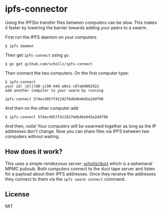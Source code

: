 # ipfs-connector

Using the IPFSto transfer files between computers can be slow. This makes it faster by lowering the barrier towards adding your peers to a swarm. 

First run the IPFS daemon on your computers

```
$ ipfs daemon
```

Then get `ipfs-connect` using `go`:

```
$ go get github.com/schollz/ipfs-connect
```

Then connect the two computers. On the first computer type:

```
$ ipfs-connect
your id: jkljl88-ji98-449-a0e1-c87a04802922
add another computer to your swarm by running

ipfs-connect 574ec4957f4129276db46e045e2ddf90
```

And then on the other computer add

```
$ ipfs-connect 574ec4957f4129276db46e045e2ddf90
```

And then, voila! Your computers will be swarmed together as long as the IP addresses don't change. Now you can share files via IPFS between two computers without waiting.

## How does it work?

This uses a simple rendezvous server: [schollz/duct](https://github.com/schollz/duct) which is a ephemeral MPMC pubsub. Both computers connect to the duct tape server and listen for a payload about their IPFS addresses. Once they receive the addresses they connect to them via the `ipfs swarm connect` command.

## License 

MIT